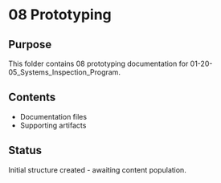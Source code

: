 # 08 Prototyping

## Purpose
This folder contains 08 prototyping documentation for 01-20-05_Systems_Inspection_Program.

## Contents
- Documentation files
- Supporting artifacts

## Status
Initial structure created - awaiting content population.
